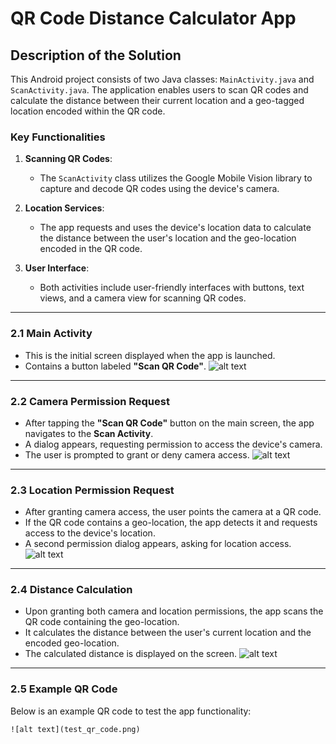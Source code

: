 # QR Code Distance Calculator App

## Description of the Solution
This Android project consists of two Java classes: `MainActivity.java` and `ScanActivity.java`. The application enables users to scan QR codes and calculate the distance between their current location and a geo-tagged location encoded within the QR code.

### Key Functionalities

1. **Scanning QR Codes**:
   - The `ScanActivity` class utilizes the Google Mobile Vision library to capture and decode QR codes using the device's camera.

2. **Location Services**:
   - The app requests and uses the device's location data to calculate the distance between the user's location and the geo-location encoded in the QR code.

3. **User Interface**:
   - Both activities include user-friendly interfaces with buttons, text views, and a camera view for scanning QR codes.

---


### 2.1 Main Activity
- This is the initial screen displayed when the app is launched.
- Contains a button labeled **"Scan QR Code"**.
![alt text](<screen 1.png>)
---

### 2.2 Camera Permission Request
- After tapping the **"Scan QR Code"** button on the main screen, the app navigates to the **Scan Activity**.
- A dialog appears, requesting permission to access the device's camera.
- The user is prompted to grant or deny camera access.
![alt text](<screen 2.png>)
---

### 2.3 Location Permission Request
- After granting camera access, the user points the camera at a QR code.
- If the QR code contains a geo-location, the app detects it and requests access to the device's location.
- A second permission dialog appears, asking for location access.
![alt text](<screen 3.png>)
---

### 2.4 Distance Calculation
- Upon granting both camera and location permissions, the app scans the QR code containing the geo-location.
- It calculates the distance between the user's current location and the encoded geo-location.
- The calculated distance is displayed on the screen.
![alt text](<screen 4.png>)
---

### 2.5 Example QR Code
Below is an example QR code to test the app functionality:

```
![alt text](test_qr_code.png)
